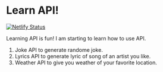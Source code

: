 # Learn API!
[![Netlify Status](https://api.netlify.com/api/v1/badges/1e12e403-bf70-4c47-8bc0-0b0db6c382f8/deploy-status)](https://app.netlify.com/sites/cs-learn-api/deploys)

Learning API is fun! I am starting to learn how to use API.
1. Joke API to generate randome joke.
2. Lyrics API to generate lyric of song of an artist you like.
3. Weather API to give you weather of your favorite location.
